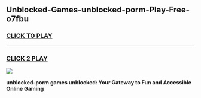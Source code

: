 
## Unblocked-Games-unblocked-porm-Play-Free-o7fbu
<h3>
<a href="https://premium76.site?title=unblocked-porm&ref=20M">CLICK TO PLAY</a></h3>
<hr>

<h3>
<a href="https://premium76.site?title=unblocked-porm&ref=20M">CLICK 2 PLAY</a>
  
</h3>

<a href="https://premium76.site?title=unblocked-porm&ref=19M"><img src="https://clearcache.store/games.png"></a>


**unblocked-porm games unblocked: Your Gateway to Fun and Accessible Online Gaming**

